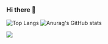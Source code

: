 ### Hi there 👋
![Top Langs](https://github-readme-stats.vercel.app/api/top-langs/?username=leejh2311&layout=compact)
![Anurag's GitHub stats](https://github-readme-stats.vercel.app/api?username=leejh2311&show_icons=true&theme=transparent)
<div></div>
<img src="https://img.shields.io/badge/react-20232a.svg?style=for-the-badge&logo=react&logoColor=61DAFB" />
<!--
**leejh2311/leejh2311** is a ✨ _special_ ✨ repository because its `README.md` (this file) appears on your GitHub profile.

Here are some ideas to get you started:

- 🔭 I’m currently working on ...
- 🌱 I’m currently learning ...
- 👯 I’m looking to collaborate on ...
- 🤔 I’m looking for help with ...
- 💬 Ask me about ...
- 📫 How to reach me: ...
- 😄 Pronouns: ...
- ⚡ Fun fact: ...
-->
